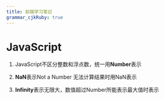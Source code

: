 ```yaml
---
title: 前端学习笔记
grammar_cjkRuby: true
---
```


# JavaScript
1. JavaScript不区分整数和浮点数，统一用**Number**表示

2. **NaN**表示Not a Number 无法计算结果时用NaN表示

3. **Infinity**表示无限大，数值超过Number所能表示最大值时表示 